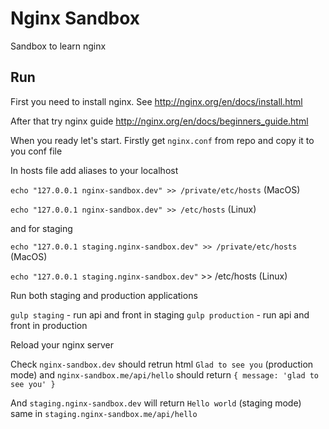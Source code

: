 # Nginx Sandbox
Sandbox to learn nginx


## Run

First you need to install nginx. See http://nginx.org/en/docs/install.html

After that try nginx guide http://nginx.org/en/docs/beginners_guide.html

When you ready let's start. Firstly get `nginx.conf` from repo and copy it to you conf file


In hosts file add aliases to your localhost

`echo "127.0.0.1 nginx-sandbox.dev" >> /private/etc/hosts` (MacOS)

`echo "127.0.0.1 nginx-sandbox.dev" >> /etc/hosts` (Linux)

and for staging

`echo "127.0.0.1 staging.nginx-sandbox.dev" >> /private/etc/hosts` (MacOS)

`echo "127.0.0.1 staging.nginx-sandbox.dev"` >> /etc/hosts (Linux)


Run both staging and production applications

`gulp staging` - run api and front in staging
`gulp production` - run api and front in production

Reload your nginx server

Check `nginx-sandbox.dev` should retrun html `Glad to see you` (production mode) and `nginx-sandbox.me/api/hello` should return `{ message: 'glad to see you' }`

And `staging.nginx-sandbox.dev` will return `Hello world` (staging mode) same in `staging.nginx-sandbox.me/api/hello`
